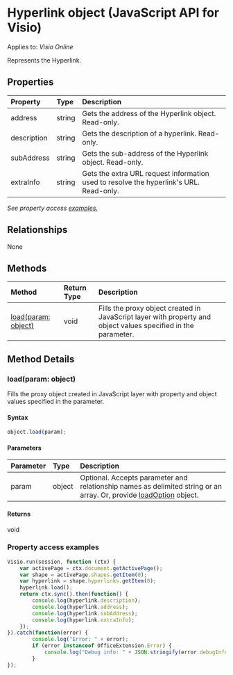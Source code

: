 # Hyperlink object (JavaScript API for Visio)

Applies to: _Visio Online_

Represents the Hyperlink.

## Properties

| Property	   | Type	|Description|
|:---------------|:--------|:----------|
|address|string|Gets the address of the Hyperlink object. Read-only.|
|description|string|Gets the description of a hyperlink. Read-only.|
|subAddress|string|Gets the sub-address of the Hyperlink object. Read-only.|
|extraInfo|string|Gets the extra URL request information used to resolve the hyperlink's URL. Read-only.|

_See property access [examples.](#property-access-examples)_

## Relationships
None


## Methods

| Method		   | Return Type	|Description|
|:---------------|:--------|:----------|
|[load(param: object)](#loadparam-object)|void|Fills the proxy object created in JavaScript layer with property and object values specified in the parameter.|

## Method Details


### load(param: object)
Fills the proxy object created in JavaScript layer with property and object values specified in the parameter.

#### Syntax
```js
object.load(param);
```

#### Parameters
| Parameter	   | Type	|Description|
|:---------------|:--------|:----------|
|param|object|Optional. Accepts parameter and relationship names as delimited string or an array. Or, provide [loadOption](loadoption.md) object.|

#### Returns
void
### Property access examples
```js
Visio.run(session, function (ctx) { 
	var activePage = ctx.document.getActivePage();
	var shape = activePage.shapes.getItem(0);
	var hyperlink = shape.hyperlinks.getItem(0);
	hyperlink.load();
	return ctx.sync().then(function() {
		console.log(hyperlink.description);
		console.log(hyperlink.address);
		console.log(hyperlink.subAddress);
		console.log(hyperlink.extraInfo);
 	});
}).catch(function(error) {
		console.log("Error: " + error);
		if (error instanceof OfficeExtension.Error) {
			console.log("Debug info: " + JSON.stringify(error.debugInfo));
		}
});
```
